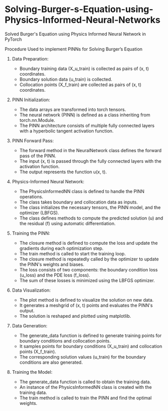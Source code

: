 # Solving-Burger-s-Equation-using-Physics-Informed-Neural-Networks
Solved Burger's Equation using Physics Informed Neural Network in PyTorch

Procedure Used to implement PINNs for Solving Burger’s Equation

1. Data Preparation:
   - Boundary training data (X_u_train) is collected as pairs of (x, t) coordinates.
   - Boundary solution data (u_train) is collected.
   - Collocation points (X_f_train) are collected as pairs of (x, t) coordinates.

2. PINN Initialization:
   - The data arrays are transformed into torch tensors.
   - The neural network (PINN) is defined as a class inheriting from torch.nn.Module.
   - The PINN architecture consists of multiple fully connected layers with a hyperbolic tangent activation function.

3. PINN Forward Pass:
   - The forward method in the NeuralNetwork class defines the forward pass of the PINN.
   - The input (x, t) is passed through the fully connected layers with the activation function.
   - The output represents the function u(x, t).
4. Physics-Informed Neural Network:
   - The PhysicsInformedNN class is defined to handle the PINN operations.
   - The class takes boundary and collocation data as inputs.
   - The class initializes the necessary tensors, the PINN model, and the optimizer (LBFGS).
   - The class defines methods to compute the predicted solution (u) and the residual (f) using automatic differentiation.
5. Training the PINN:
   - The closure method is defined to compute the loss and update the gradients during each optimization step.
   - The train method is called to start the training loop.
   - The closure method is repeatedly called by the optimizer to update the PINN's weights and biases.
   - The loss consists of two components: the boundary condition loss (u_loss) and the PDE loss (f_loss).
   - The sum of these losses is minimized using the LBFGS optimizer.

6. Data Visualization:
   - The plot method is defined to visualize the solution on new data.
   - It generates a meshgrid of (x, t) points and evaluates the PINN's output.
   - The solution is reshaped and plotted using matplotlib.

7. Data Generation:
   - The generate_data function is defined to generate training points for boundary conditions and collocation points.
   - It samples points for boundary conditions (X_u_train) and collocation points (X_f_train).
   - The corresponding solution values (u_train) for the boundary conditions are also generated.

8. Training the Model:
   - The generate_data function is called to obtain the training data.
   - An instance of the PhysicsInformedNN class is created with the training data.
   - The train method is called to train the PINN and find the optimal weights.
